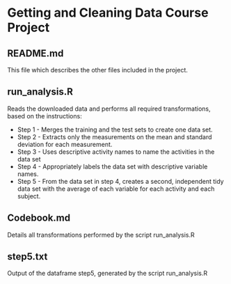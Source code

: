 # Getting and Cleaning Data Course Project

## README.md
This file which describes the other files included in the project.

## run_analysis.R
Reads the downloaded data and performs all required transformations, based on the instructions:
* Step 1 - Merges the training and the test sets to create one data set.
* Step 2 - Extracts only the measurements on the mean and standard deviation for each measurement. 
* Step 3 - Uses descriptive activity names to name the activities in the data set
* Step 4 - Appropriately labels the data set with descriptive variable names. 
* Step 5 - From the data set in step 4, creates a second, independent tidy data set with the average of each variable for each activity and each subject.

## Codebook.md
Details all transformations performed by the script run_analysis.R

## step5.txt
Output of the dataframe step5, generated by the script run_analysis.R
